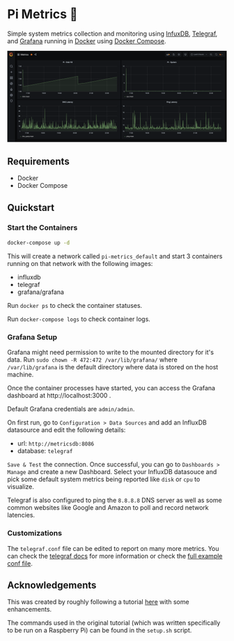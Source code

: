 # Pi Metrics 🥧

Simple system metrics collection and monitoring using [InfuxDB](https://www.influxdata.com/), [Telegraf](https://www.influxdata.com/time-series-platform/telegraf/), and [Grafana](https://grafana.com/) running in [Docker](https://www.docker.com/) using [Docker Compose](https://docs.docker.com/compose/).

![GitHub Logo](/images/metrics.png)

## Requirements

- Docker
- Docker Compose

## Quickstart

### Start the Containers

```bash
docker-compose up -d
```

This will create a network called `pi-metrics_default` and start 3 containers running on that network with the following images:

- influxdb
- telegraf
- grafana/grafana

Run `docker ps` to check the container statuses.

Run `docker-compose logs` to check container logs.

### Grafana Setup

Grafana might need permission to write to the mounted directory for it's data.
Run `sudo chown -R 472:472 /var/lib/grafana/` where `/var/lib/grafana` is the default directory where data is stored on the host machine.

Once the container processes have started, you can access the Grafana dashboard at http://localhost:3000 .

Default Grafana credentials are `admin/admin`.

On first run, go to `Configuration > Data Sources` and add an InfluxDB datasource and edit the following details:

- url: `http://metricsdb:8086`
- database: `telegraf`

`Save & Test` the connection. Once successful, you can go to `Dashboards > Manage` and create a new Dashboard. Select your InfluxDB datasouce and pick some default system metrics being reported like `disk` or `cpu` to visualize.

Telegraf is also configured to ping the `8.8.8.8` DNS server as well as some common websites like Google and Amazon to poll and record network latencies.

### Customizations

The `telegraf.conf` file can be edited to report on many more metrics. You can check the [telegraf docs](https://docs.influxdata.com/telegraf/v1.14/administration/configuration/) for more information or check the [full example conf file](https://github.com/influxdata/telegraf/blob/master/etc/telegraf.conf).

## Acknowledgements

This was created by roughly following a tutorial [here](https://medium.com/@petey5000/monitoring-your-home-network-with-influxdb-on-raspberry-pi-with-docker-78a23559ffea) with some enhancements.

The commands used in the original tutorial (which was written specifically to be run on a Raspberry Pi) can be found in the `setup.sh` script.
